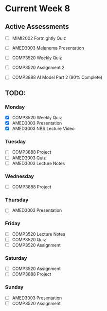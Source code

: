 # Current Week 8

## Active Assessments

- [ ] MIMI2002 Fortnightly Quiz

- [ ] AMED3003 Melanoma Presentation

- [ ] COMP3520 Weekly Quiz
- [ ] COMP3520 Assignment 2

- [ ] COMP3888 AI Model Part 2 (80% Complete)

## TODO:

### Monday

- [x] COMP3520 Weekly Quiz
- [x] AMED3003 Presentation
- [x] AMED3003 NBS Lecture Video

### Tuesday

- [ ] COMP3888 Project
- [ ] AMED3003 Quiz
- [ ] AMED3003 Lecture Notes

### Wednesday

- [ ] COMP3888 Project

### Thursday

- [ ] AMED3003 Presentation

### Friday

- [ ] COMP3520 Lecture Notes
- [ ] COMP3520 Quiz
- [ ] COMP3520 Assignment

### Saturday

- [ ] COMP3520 Assignment
- [ ] COMP3888 Project

### Sunday

- [ ] AMED3003 Presentation
- [ ] COMP3520 Assignment
